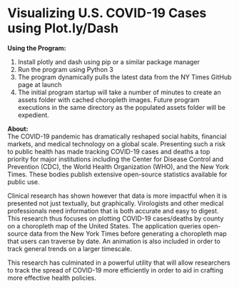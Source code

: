 # Visualizing U.S. COVID-19 Cases using Plot.ly/Dash

__Using the Program:__
1. Install plotly and dash using pip or a similar package manager
2. Run the program using Python 3
3. The program dynamically pulls the latest data from the NY Times GitHub page at launch
4. The initial program startup will take a number of minutes to create an assets folder with cached choropleth images.
      Future program executions in the same directory as the populated assets folder will be expedient.


__About:__  
The COVID-19 pandemic has dramatically reshaped social habits, financial markets, and medical technology on a global scale. 
Presenting such a risk to public health has made tracking COVID-19 cases and deaths a top priority for major institutions including 
the Center for Disease Control and Prevention (CDC), the World Health Organization (WHO), and the New York Times.
These bodies publish extensive open-source statistics available for public use. 

Clinical research has shown however that data is more impactful when it is presented not just textually, but graphically. 
Virologists and other medical professionals need information that is both accurate and easy to digest. 
This research thus focuses on plotting COVID-19 cases/deaths by county on a choropleth map of the United States. 
The application queries open-source data from the New York Times before generating a choropleth map that users can traverse by date.
An animation is also included in order to track general trends on a larger timescale. 

This research has culminated in a powerful utility that will allow researchers to track the spread of COVID-19 more efficiently in 
order to aid in crafting more effective health policies.
